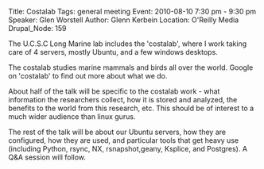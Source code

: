 Title: Costalab
Tags: general meeting
Event: 2010-08-10 7:30 pm - 9:30 pm
Speaker: Glen Worstell
Author: Glenn Kerbein
Location: O'Reilly Media
Drupal_Node: 159

The U.C.S.C Long Marine lab includes the 'costalab', where I work
taking care of 4 servers, mostly Ubuntu, and a few windows desktops.

The costalab studies marine mammals and birds all over the world.
Google on 'costalab' to find out more about what we do.

About half of the talk will be specific to the costalab work - what
information the researchers collect, how it is stored and analyzed,
the benefits to the world from this research, etc. This should be of
interest to a much wider audience than linux gurus.

The rest of the talk will be about our Ubuntu servers, how they are
configured, how they are used, and particular tools that get heavy use
(including Python, rsync, NX, rsnapshot,geany, Ksplice, and Postgres).
A Q&A session will follow.
